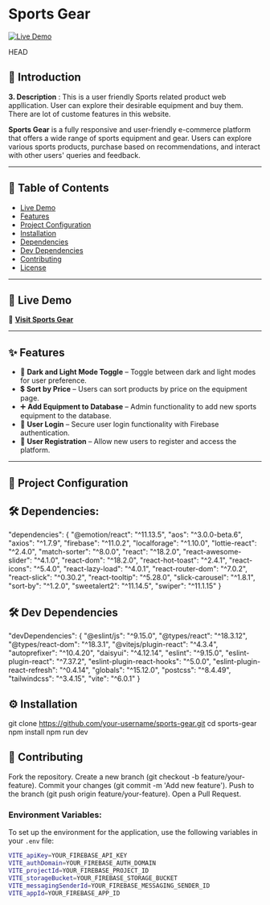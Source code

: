 # Sports Gear

[![Live Demo](https://img.shields.io/badge/Live-Demo-brightgreen)](https://simple-firebase-2cb6e.firebaseapp.com/)

 HEAD
## 📌 Introduction

**3. Description** : This is a user friendly Sports related product web appllication. User can explore their desirable equipment and buy them. There are lot of custome features in this website.



**Sports Gear** is a fully responsive and user-friendly e-commerce platform that offers a wide range of sports equipment and gear. Users can explore various sports products, purchase based on recommendations, and interact with other users' queries and feedback.

---

## 📖 Table of Contents

- [Live Demo](#-live-demo)
- [Features](#-features)
- [Project Configuration](#-project-configuration)
- [Installation](#-installation)
- [Dependencies](#-dependencies)
- [Dev Dependencies](#-dev-dependencies)
- [Contributing](#-contributing)
- [License](#-license)

---

## 🚀 Live Demo

🔗 **[Visit Sports Gear](https://simple-firebase-2cb6e.firebaseapp.com/)**

---

## ✨ Features

- 🌙 **Dark and Light Mode Toggle** – Toggle between dark and light modes for user preference.
- 💲 **Sort by Price** – Users can sort products by price on the equipment page.
- ➕ **Add Equipment to Database** – Admin functionality to add new sports equipment to the database.
- 🔑 **User Login** – Secure user login functionality with Firebase authentication.
- 📝 **User Registration** – Allow new users to register and access the platform.

---

## 🔧 Project Configuration

## 🛠️ Dependencies:

"dependencies": {
"@emotion/react": "^11.13.5",
"aos": "^3.0.0-beta.6",
"axios": "^1.7.9",
"firebase": "^11.0.2",
"localforage": "^1.10.0",
"lottie-react": "^2.4.0",
"match-sorter": "^8.0.0",
"react": "^18.2.0",
"react-awesome-slider": "^4.1.0",
"react-dom": "^18.2.0",
"react-hot-toast": "^2.4.1",
"react-icons": "^5.4.0",
"react-lazy-load": "^4.0.1",
"react-router-dom": "^7.0.2",
"react-slick": "^0.30.2",
"react-tooltip": "^5.28.0",
"slick-carousel": "^1.8.1",
"sort-by": "^1.2.0",
"sweetalert2": "^11.14.5",
"swiper": "^11.1.15"
}

## 🛠️ Dev Dependencies

"devDependencies": {
"@eslint/js": "^9.15.0",
"@types/react": "^18.3.12",
"@types/react-dom": "^18.3.1",
"@vitejs/plugin-react": "^4.3.4",
"autoprefixer": "^10.4.20",
"daisyui": "^4.12.14",
"eslint": "^9.15.0",
"eslint-plugin-react": "^7.37.2",
"eslint-plugin-react-hooks": "^5.0.0",
"eslint-plugin-react-refresh": "^0.4.14",
"globals": "^15.12.0",
"postcss": "^8.4.49",
"tailwindcss": "^3.4.15",
"vite": "^6.0.1"
}

## ⚙️ Installation

git clone https://github.com/your-username/sports-gear.git
cd sports-gear
npm install
npm run dev

## 🤝 Contributing

Fork the repository.
Create a new branch (git checkout -b feature/your-feature).
Commit your changes (git commit -m 'Add new feature').
Push to the branch (git push origin feature/your-feature).
Open a Pull Request.

### Environment Variables:

To set up the environment for the application, use the following variables in your `.env` file:

```bash
VITE_apiKey=YOUR_FIREBASE_API_KEY
VITE_authDomain=YOUR_FIREBASE_AUTH_DOMAIN
VITE_projectId=YOUR_FIREBASE_PROJECT_ID
VITE_storageBucket=YOUR_FIREBASE_STORAGE_BUCKET
VITE_messagingSenderId=YOUR_FIREBASE_MESSAGING_SENDER_ID
VITE_appId=YOUR_FIREBASE_APP_ID

```

